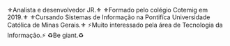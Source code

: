 ⚜Analista e desenvolvedor JR.⚜
⚜Formado pelo colégio Cotemig em 2019.⚜
⚜Cursando Sistemas de Informação na Pontifíca Universidade Católica de Minas Gerais.⚜
⚡Muito interessado pela área de Tecnologia da Informação.⚡
♻Be giant.♻
<!---
WeylerJorge/WeylerJorge is a ✨ special ✨ repository because its `README.md` (this file) appears on your GitHub profile.
You can click the Preview link to take a look at your changes.
--->
